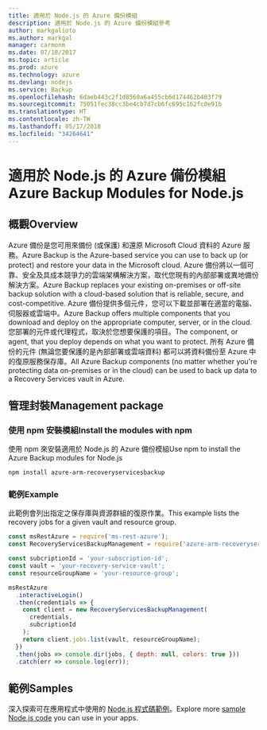 ```yaml
---
title: 適用於 Node.js 的 Azure 備份模組
description: 適用於 Node.js 的 Azure 備份模組參考
author: markgalioto
ms.author: markgal
manager: carmonm
ms.date: 07/18/2017
ms.topic: article
ms.prod: azure
ms.technology: azure
ms.devlang: nodejs
ms.service: Backup
ms.openlocfilehash: 6daeb443c2f1d8560a6a455cb6d174462b483f79
ms.sourcegitcommit: 75051fec38cc3be4cb7d7cb6fc695c162fc0e91b
ms.translationtype: HT
ms.contentlocale: zh-TW
ms.lasthandoff: 05/17/2018
ms.locfileid: "34264641"
---
```

# <a name="azure-backup-modules-for-nodejs"></a><span data-ttu-id="f354d-103">適用於 Node.js 的 Azure 備份模組</span><span class="sxs-lookup"><span data-stu-id="f354d-103">Azure Backup Modules for Node.js</span></span>

## <a name="overview"></a><span data-ttu-id="f354d-104">概觀</span><span class="sxs-lookup"><span data-stu-id="f354d-104">Overview</span></span>

<span data-ttu-id="f354d-105">Azure 備份是您可用來備份 (或保護) 和還原 Microsoft Cloud 資料的 Azure 服務。</span><span class="sxs-lookup"><span data-stu-id="f354d-105">Azure Backup is the Azure-based service you can use to back up (or protect) and restore your data in the Microsoft cloud.</span></span> <span data-ttu-id="f354d-106">Azure 備份將以一個可靠、安全及具成本競爭力的雲端架構解決方案，取代您現有的內部部署或異地備份解決方案。</span><span class="sxs-lookup"><span data-stu-id="f354d-106">Azure Backup replaces your existing on-premises or off-site backup solution with a cloud-based solution that is reliable, secure, and cost-competitive.</span></span> <span data-ttu-id="f354d-107">Azure 備份提供多個元件，您可以下載並部署在適當的電腦、伺服器或雲端中。</span><span class="sxs-lookup"><span data-stu-id="f354d-107">Azure Backup offers multiple components that you download and deploy on the appropriate computer, server, or in the cloud.</span></span> <span data-ttu-id="f354d-108">您部署的元件或代理程式，取決於您想要保護的項目。</span><span class="sxs-lookup"><span data-stu-id="f354d-108">The component, or agent, that you deploy depends on what you want to protect.</span></span> <span data-ttu-id="f354d-109">所有 Azure 備份的元件 (無論您要保護的是內部部署或雲端資料) 都可以將資料備份至 Azure 中的復原服務保存庫。</span><span class="sxs-lookup"><span data-stu-id="f354d-109">All Azure Backup components (no matter whether you're protecting data on-premises or in the cloud) can be used to back up data to a Recovery Services vault in Azure.</span></span> 

## <a name="management-package"></a><span data-ttu-id="f354d-110">管理封裝</span><span class="sxs-lookup"><span data-stu-id="f354d-110">Management package</span></span>

### <a name="install-the-modules-with-npm"></a><span data-ttu-id="f354d-111">使用 npm 安裝模組</span><span class="sxs-lookup"><span data-stu-id="f354d-111">Install the modules with npm</span></span>

<span data-ttu-id="f354d-112">使用 npm 來安裝適用於 Node.js 的 Azure 備份模組</span><span class="sxs-lookup"><span data-stu-id="f354d-112">Use npm to install the Azure Backup modules for Node.js</span></span>

```bash
npm install azure-arm-recoveryservicesbackup
```

### <a name="example"></a><span data-ttu-id="f354d-113">範例</span><span class="sxs-lookup"><span data-stu-id="f354d-113">Example</span></span>

<span data-ttu-id="f354d-114">此範例會列出指定之保存庫與資源群組的復原作業。</span><span class="sxs-lookup"><span data-stu-id="f354d-114">This example lists the recovery jobs for a given vault and resource group.</span></span>

```javascript
const msRestAzure = require('ms-rest-azure');
const RecoveryServicesBackupManagement = require('azure-arm-recoveryservicesbackup');

const subcriptionId = 'your-subscription-id';
const vault = 'your-recovery-service-vault';
const resourceGroupName = 'your-resource-group';

msRestAzure
  .interactiveLogin()
  .then(credentials => {
    const client = new RecoveryServicesBackupManagement(
      credentials,
      subcriptionId
    );
    return client.jobs.list(vault, resourceGroupName);
  })
  .then(jobs => console.dir(jobs, { depth: null, colors: true }))
  .catch(err => console.log(err));
```

## <a name="samples"></a><span data-ttu-id="f354d-115">範例</span><span class="sxs-lookup"><span data-stu-id="f354d-115">Samples</span></span>

<span data-ttu-id="f354d-116">深入探索可在應用程式中使用的 [Node.js 程式碼範例](https://azure.microsoft.com/resources/samples/?platform=nodejs)。</span><span class="sxs-lookup"><span data-stu-id="f354d-116">Explore more [sample Node.js code](https://azure.microsoft.com/resources/samples/?platform=nodejs) you can use in your apps.</span></span>

